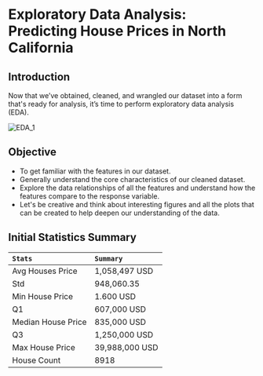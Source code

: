 # Exploratory Data Analysis: Predicting House Prices in North California

## Introduction

Now that we’ve obtained, cleaned, and wrangled our dataset into a form that's ready for analysis, it’s time to perform exploratory data analysis (EDA).

![EDA_1](https://user-images.githubusercontent.com/67468718/104575188-b8ccf180-560b-11eb-8037-d5b75029eb31.JPG)

## Objective

   * To get familiar with the features in our dataset.
   * Generally understand the core characteristics of our cleaned dataset. 
   * Explore the data relationships of all the features and understand how the features compare to the response variable.
   * Let's be creative and think about interesting figures and all the plots that can be created to help deepen our understanding of the data.
   
 
## Initial Statistics Summary

| <code>Stats</code> |  <code>Summary</code>|
|:--- |:--- |
|Avg Houses Price |1,058,497 USD|
|Std|948,060.35 |
|Min House Price |1.600 USD|
|Q1 |607,000 USD|
|Median House Price |835,000 USD|
|Q3 |1,250,000 USD |
|Max House Price|39,988,000 USD |
|House Count |8918 |

